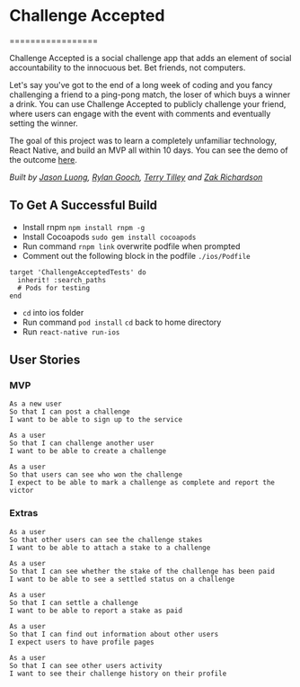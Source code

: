 # Challenge Accepted
=================

Challenge Accepted is a social challenge app that adds an element of social accountability to the innocuous bet. Bet friends, not computers.

Let's say you've got to the end of a long week of coding and you fancy challenging a friend to a ping-pong match, the loser of which buys a winner a drink. You can use Challenge Accepted to publicly challenge your friend, where users can engage with the event with comments and eventually setting the winner.

The goal of this project was to learn a completely unfamiliar technology, React Native, and build an MVP all within 10 days. You can see the demo of the outcome [here](https://vimeo.com/182997446).

*Built  by [Jason Luong](https://github.com/j-luong), [Rylan Gooch](https://github.com/rylangooch),
[Terry Tilley](https://github.com/terrytilley) and [Zak Richardson](https://github.com/iamzakr)*

## To Get A Successful Build
* Install rnpm `npm install rnpm -g`
* Install Cocoapods `sudo gem install cocoapods`
* Run command `rnpm link` overwrite podfile when prompted
* Comment out the following block in the podfile `./ios/Podfile`
```
target 'ChallengeAcceptedTests' do
  inherit! :search_paths
  # Pods for testing
end
```
* `cd` into ios folder
* Run command `pod install`
`cd` back to home directory
* Run `react-native run-ios`

## User Stories

### MVP
```
As a new user
So that I can post a challenge
I want to be able to sign up to the service
```
```
As a user
So that I can challenge another user
I want to be able to create a challenge
```
```
As a user
So that users can see who won the challenge
I expect to be able to mark a challenge as complete and report the victor
```
### Extras
```
As a user
So that other users can see the challenge stakes
I want to be able to attach a stake to a challenge
```
```
As a user
So that I can see whether the stake of the challenge has been paid
I want to be able to see a settled status on a challenge
```
```
As a user
So that I can settle a challenge
I want to be able to report a stake as paid
```
```
As a user
So that I can find out information about other users
I expect users to have profile pages
```
```
As a user
So that I can see other users activity
I want to see their challenge history on their profile
```
